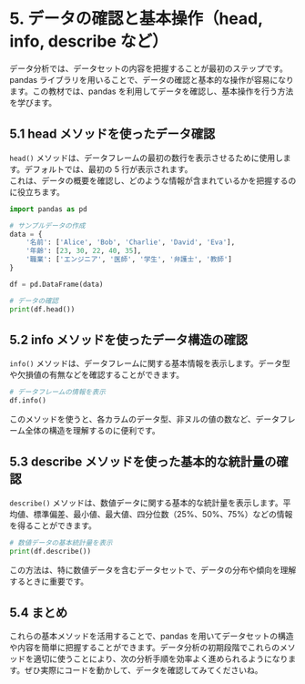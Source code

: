 # 5. データの確認と基本操作（head, info, describe など）

データ分析では、データセットの内容を把握することが最初のステップです。pandas ライブラリを用いることで、データの確認と基本的な操作が容易になります。この教材では、pandas を利用してデータを確認し、基本操作を行う方法を学びます。

## 5.1 head メソッドを使ったデータ確認

`head()` メソッドは、データフレームの最初の数行を表示させるために使用します。デフォルトでは、最初の 5 行が表示されます。  
これは、データの概要を確認し、どのような情報が含まれているかを把握するのに役立ちます。

```python
import pandas as pd

# サンプルデータの作成
data = {
    '名前': ['Alice', 'Bob', 'Charlie', 'David', 'Eva'],
    '年齢': [23, 30, 22, 40, 35],
    '職業': ['エンジニア', '医師', '学生', '弁護士', '教師']
}

df = pd.DataFrame(data)

# データの確認
print(df.head())
```

## 5.2 info メソッドを使ったデータ構造の確認

`info()` メソッドは、データフレームに関する基本情報を表示します。データ型や欠損値の有無などを確認することができます。

```python
# データフレームの情報を表示
df.info()
```

このメソッドを使うと、各カラムのデータ型、非ヌルの値の数など、データフレーム全体の構造を理解するのに便利です。

## 5.3 describe メソッドを使った基本的な統計量の確認

`describe()` メソッドは、数値データに関する基本的な統計量を表示します。平均値、標準偏差、最小値、最大値、四分位数（25%、50%、75%）などの情報を得ることができます。

```python
# 数値データの基本統計量を表示
print(df.describe())
```

この方法は、特に数値データを含むデータセットで、データの分布や傾向を理解するときに重要です。

## 5.4 まとめ

これらの基本メソッドを活用することで、pandas を用いてデータセットの構造や内容を簡単に把握することができます。データ分析の初期段階でこれらのメソッドを適切に使うことにより、次の分析手順を効率よく進められるようになります。ぜひ実際にコードを動かして、データを確認してみてくださいね。

